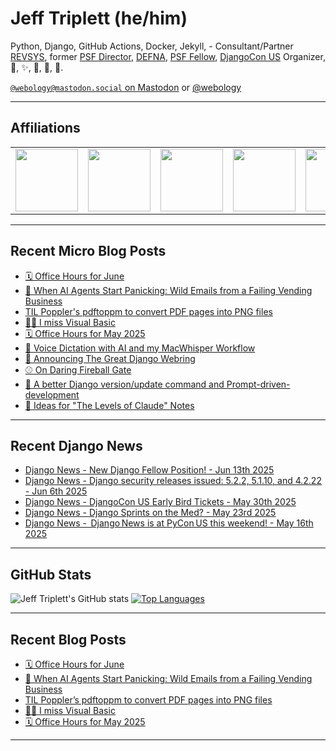 # Jeff Triplett (he/him)

Python, Django, GitHub Actions, Docker, Jekyll,  - Consultant/Partner [REVSYS][], former [PSF Director][], [DEFNA][], [PSF Fellow][], [DjangoCon US][] Organizer, 🏀, ✨, 💪, 🏃, 🤖.

<a href="https://mastodon.social/@webology" rel="me">`@webology@mastodon.social` on Mastodon</a> or <a href="https://twitter.com/webology">@webology</a>

<hr>

## Affiliations

<table border="0">
<tr>
<td><a href="https://github.com/revsys/"><img src="https://avatars.githubusercontent.com/u/308096?s=200&v=4" width="100px"></a></td>
<td><a href="https://github.com/psf/"><img src="https://avatars.githubusercontent.com/u/50630501?s=200&v=4" width="100px"></a></td>
<td><a href="https://github.com/djangocon/"><img src="https://avatars.githubusercontent.com/u/2891658?s=400&&v=4" width="100px"></a></td>
<td><a href="https://github.com/defna/"><img src="https://avatars.githubusercontent.com/u/13454395?s=200&v=4" width="100px"></a></td>
<td><a href="https://github.com/djangopackages/"><img src="https://avatars.githubusercontent.com/u/27385825?s=200&v=4" width="100px"></a></td>
</tr>
</table>

<hr>

## Recent Micro Blog Posts

<!--START_SECTION:micro-posts-->
* [🗓️ Office Hours for June](https:&#x2F;&#x2F;micro.webology.dev&#x2F;2025&#x2F;05&#x2F;29&#x2F;office-hours-for-june&#x2F;)
* [🤖 When AI Agents Start Panicking: Wild Emails from a Failing Vending Business](https:&#x2F;&#x2F;micro.webology.dev&#x2F;2025&#x2F;05&#x2F;26&#x2F;when-ai-agents-start-panicking&#x2F;)
* [TIL Poppler&#39;s pdftoppm to convert PDF pages into PNG files](https:&#x2F;&#x2F;micro.webology.dev&#x2F;2025&#x2F;05&#x2F;21&#x2F;til-popplers-pdftoppm-to-convert&#x2F;)
* [🤷‍♂️ I miss Visual Basic](https:&#x2F;&#x2F;micro.webology.dev&#x2F;2025&#x2F;05&#x2F;11&#x2F;i-miss-visual-basic&#x2F;)
* [🗓️ Office Hours for May 2025](https:&#x2F;&#x2F;micro.webology.dev&#x2F;2025&#x2F;05&#x2F;08&#x2F;office-hours-for-may&#x2F;)
* [🤖 Voice Dictation with AI and my MacWhisper Workflow](https:&#x2F;&#x2F;micro.webology.dev&#x2F;2025&#x2F;04&#x2F;30&#x2F;voice-dictation-with-ai-and&#x2F;)
* [💍 Announcing The Great Django Webring](https:&#x2F;&#x2F;micro.webology.dev&#x2F;2025&#x2F;04&#x2F;18&#x2F;announcing-the-great-django-webring&#x2F;)
* [⚾ On Daring Fireball Gate](https:&#x2F;&#x2F;micro.webology.dev&#x2F;2025&#x2F;03&#x2F;27&#x2F;on-daring-fireball-gate&#x2F;)
* [🤖 A better Django version&#x2F;update command and Prompt-driven-development](https:&#x2F;&#x2F;micro.webology.dev&#x2F;2025&#x2F;03&#x2F;26&#x2F;a-better-django-versionupdate-command&#x2F;)
* [🤖 Ideas for &quot;The Levels of Claude&quot; Notes](https:&#x2F;&#x2F;micro.webology.dev&#x2F;2025&#x2F;03&#x2F;05&#x2F;ideas-for-the-levels-of&#x2F;)
<!--END_SECTION:micro-posts-->

<hr>

## Recent Django News

<!--START_SECTION:news-->
* [Django News - New Django Fellow Position! - Jun 13th 2025](https:&#x2F;&#x2F;django-news.com&#x2F;issues&#x2F;289)
* [Django News - Django security releases issued: 5.2.2, 5.1.10, and 4.2.22 - Jun 6th 2025](https:&#x2F;&#x2F;django-news.com&#x2F;issues&#x2F;288)
* [Django News - DjangoCon US Early Bird Tickets - May 30th 2025](https:&#x2F;&#x2F;django-news.com&#x2F;issues&#x2F;287)
* [Django News - Django Sprints on the Med? - May 23rd 2025](https:&#x2F;&#x2F;django-news.com&#x2F;issues&#x2F;286)
* [Django News -  Django News is at PyCon US this weekend! - May 16th 2025](https:&#x2F;&#x2F;django-news.com&#x2F;issues&#x2F;285)
<!--END_SECTION:news-->

<hr>

## GitHub Stats

![Jeff Triplett's GitHub stats](https://github-readme-stats.vercel.app/api?username=jefftriplett&show_icons=&private_count=true&theme=dracula)  [![Top Languages](https://github-readme-stats.vercel.app/api/top-langs/?username=jefftriplett&layout=compact&theme=dracula)]()

<hr>

## Recent Blog Posts

<!--START_SECTION:posts-->
* [🗓️ Office Hours for June](https:&#x2F;&#x2F;jefftriplett.com&#x2F;2025&#x2F;office-hours-for-june&#x2F;)
* [🤖 When AI Agents Start Panicking: Wild Emails from a Failing Vending Business](https:&#x2F;&#x2F;jefftriplett.com&#x2F;2025&#x2F;when-ai-agents-start-panicking-wild-emails-from-a-failing-vending-business&#x2F;)
* [TIL Poppler’s pdftoppm to convert PDF pages into PNG files](https:&#x2F;&#x2F;jefftriplett.com&#x2F;2025&#x2F;til-poppler-s-pdftoppm-to-convert-pdf-pages-into-png-files&#x2F;)
* [🤷‍♂️ I miss Visual Basic](https:&#x2F;&#x2F;jefftriplett.com&#x2F;2025&#x2F;i-miss-visual-basic&#x2F;)
* [🗓️ Office Hours for May 2025](https:&#x2F;&#x2F;jefftriplett.com&#x2F;2025&#x2F;office-hours-for-may-2025&#x2F;)
<!--END_SECTION:posts-->

<hr>

[DEFNA]: https://www.defna.org/
[DjangoCon US]: http://djangocon.us/
[PSF Director]: https://www.python.org/psf/members/#board-of-directors
[REVSYS]: https://www.revsys.com/
[PSF Fellow]: https://www.python.org/psf/fellows/
